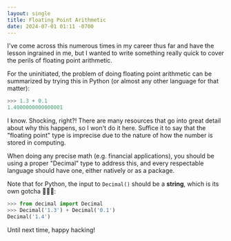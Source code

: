 ```yaml
---
layout: single 
title: Floating Point Arithmetic
date: 2024-07-01 01:11 -0700
---
```


I've come across this numerous times in my career thus far and have the lesson ingrained in me, but
I wanted to write something really quick to cover the perils of floating point arithmetic.

For the uninitiated, the problem of doing floating point arithmetic can be summarized by trying this
in Python (or almost any other language for that matter):
```python
>>> 1.3 + 0.1
1.4000000000000001
```

I know. Shocking, right?! There are many resources that go into great detail about why this happens,
so I won't do it here. Suffice it to say that the "floating point" type is imprecise due to the
nature of how the number is stored in computing. 

When doing any precise math (e.g. financial applications), you should be using a proper "Decimal"
type to address this, and every respectable language should have one, either natively or as a
package.

Note that for Python, the input to `Decimal()` should be a **string**, which is its own gotcha
🤦🏻‍♂️:
```python
>>> from decimal import Decimal
>>> Decimal('1.3') + Decimal('0.1')
Decimal('1.4')
```

Until next time, happy hacking!